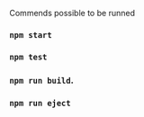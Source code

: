 Commends possible to be runned

### `npm start`

### `npm test`

### `npm run build`.

### `npm run eject`

